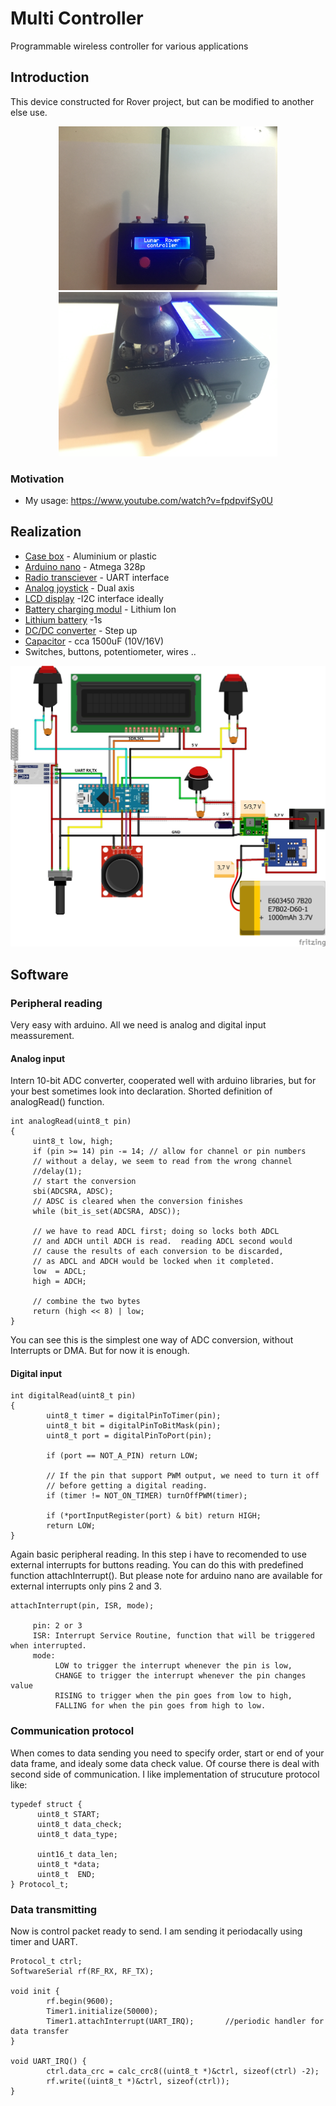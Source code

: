 # Multi Controller
Programmable wireless controller for various applications

## Introduction
This device constructed for Rover project, but can be modified to another else use.

<p align="center">
<img src="https://github.com/Zahorack/Shared-projects/blob/master/MultiController/Photodocumentation/IMG_3594.JPG" width="350" title="hover text">
<img src="https://github.com/Zahorack/Shared-projects/blob/master/MultiController/Photodocumentation/IMG_3591.JPG" width="350" alt="accessibility text">
</p>

### Motivation
* My usage: https://www.youtube.com/watch?v=fpdpvifSy0U

## Realization
 
* [Case box](https://www.aliexpress.com/item/1-Set-Aluminum-PCB-Instrument-Box-Enclosure-100-71-25mm-Electronic-Project-Case-DIY/32696386857.html?spm=a2g0s.9042311.0.0.27424c4dWN6cfZ) - Aluminium or plastic
* [Arduino nano](https://www.aliexpress.com/af/arduino-nano.html?SearchText=arduino+nano&d=y&initiative_id=SB_20190117150713&origin=n&catId=0&isViewCP=y&jump=afs) - Atmega 328p
* [Radio transciever](https://www.aliexpress.com/af/433-wireless-serial-port.html?SearchText=433+wireless+serial+port&d=y&initiative_id=SB_20190117152947&origin=n&catId=0&isViewCP=y&jump=afs) - UART interface
* [Analog joystick](https://www.aliexpress.com/af/analog-joystick-dual-axis.html?SearchText=analog+joystick+dual+axis&d=y&initiative_id=SB_20190117150926&origin=n&catId=0&isViewCP=y&jump=afs) - Dual axis
* [LCD display](https://www.aliexpress.com/af/arduino-lcd-i2c.html?SearchText=arduino+lcd+i2c&d=y&initiative_id=SB_20190117151049&origin=n&catId=0&isViewCP=y&jump=afs) -I2C interface ideally
* [Battery charging modul](https://www.aliexpress.com/af/18650-Lithium-Battery-Charging-Board.html?SearchText=18650+Lithium+Battery+Charging+Board&d=y&initiative_id=SB_20190117151240&origin=n&catId=0&isViewCP=y&jump=afs) - Lithium Ion
* [Lithium battery](https://www.aliexpress.com/item/Liitokalanew-original-NCR18650B-3-7V-3400mAh-18650-rechargeable-lithium-battery-for-Panasonic-battery-DIY-nickel-piece/1000004447086.html?spm=a2g0s.9042311.0.0.27424c4ddBSn0b) -1s
* [DC/DC converter](https://www.aliexpress.com/af/dc-converter-step-up.html?SearchText=dc+converter+step+up&d=y&initiative_id=SB_20190117151801&origin=n&catId=0&isViewCP=y&jump=afs) - Step up
* [Capacitor](https://www.aliexpress.com/af/capacitor-16V.html?SearchText=capacitor+16V&d=y&initiative_id=SB_20190117152249&origin=n&catId=0&isViewCP=y&jump=afs) - cca 1500uF (10V/16V)
* Switches, buttons, potentiometer, wires ..

<p align="center">
<img src="https://github.com/Zahorack/Shared-projects/blob/master/MultiController/Photodocumentation/MultiController_bb.jpg" width="600" title="hover text">

</p>


## Software
### Peripheral reading
Very easy with arduino. All we need is analog and digital input meassurement.
#### Analog input
Intern 10-bit ADC converter, cooperated well with arduino libraries, but for your best sometimes look into declaration.
Shorted definition of analogRead() function.
```
int analogRead(uint8_t pin)
{
     uint8_t low, high;
     if (pin >= 14) pin -= 14; // allow for channel or pin numbers
     // without a delay, we seem to read from the wrong channel
     //delay(1);
     // start the conversion
     sbi(ADCSRA, ADSC);
     // ADSC is cleared when the conversion finishes
     while (bit_is_set(ADCSRA, ADSC));

     // we have to read ADCL first; doing so locks both ADCL
     // and ADCH until ADCH is read.  reading ADCL second would
     // cause the results of each conversion to be discarded,
     // as ADCL and ADCH would be locked when it completed.
     low  = ADCL;
     high = ADCH;

     // combine the two bytes
     return (high << 8) | low;
}
```
You can see this is the simplest one way of ADC conversion, without Interrupts or DMA. But for now it is enough.

#### Digital input

```
int digitalRead(uint8_t pin)
{
        uint8_t timer = digitalPinToTimer(pin);
        uint8_t bit = digitalPinToBitMask(pin);
        uint8_t port = digitalPinToPort(pin);

        if (port == NOT_A_PIN) return LOW;

        // If the pin that support PWM output, we need to turn it off
        // before getting a digital reading.
        if (timer != NOT_ON_TIMER) turnOffPWM(timer);

        if (*portInputRegister(port) & bit) return HIGH;
        return LOW;
}
```
Again basic peripheral reading. In this step i have to recomended to use external interrupts for buttons reading. You can do this with predefined function attachInterrupt(). But please note for arduino nano are available for external interrupts only pins 2 and 3.
```
attachInterrupt(pin, ISR, mode);

     pin: 2 or 3
     ISR: Interrupt Service Routine, function that will be triggered when interrupted.
     mode:
          LOW to trigger the interrupt whenever the pin is low,
          CHANGE to trigger the interrupt whenever the pin changes value
          RISING to trigger when the pin goes from low to high,
          FALLING for when the pin goes from high to low.
```

### Communication protocol
When comes to data sending you need to specify order, start or end of your data frame, and idealy some data check value.
Of course there is deal with second side of communication.
I like implementation of strucuture protocol like:
```
typedef struct {
      uint8_t START;
      uint8_t data_check;
      uint8_t data_type;
      
      uint16_t data_len;
      uint8_t *data;
      uint8_t  END;
} Protocol_t;
```
### Data transmitting
Now is control packet ready to send. I am sending it periodacally using timer and UART.
```
Protocol_t ctrl;
SoftwareSerial rf(RF_RX, RF_TX);

void init {
        rf.begin(9600);
        Timer1.initialize(50000);               
        Timer1.attachInterrupt(UART_IRQ);       //periodic handler for data transfer
}

void UART_IRQ() {
        ctrl.data_crc = calc_crc8((uint8_t *)&ctrl, sizeof(ctrl) -2);
        rf.write((uint8_t *)&ctrl, sizeof(ctrl));
}
```
